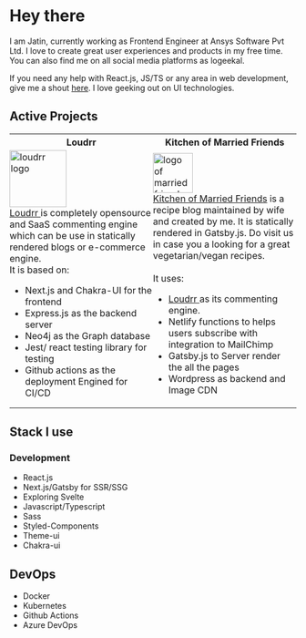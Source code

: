 # Hey there 

I am Jatin, currently working as Frontend Engineer at Ansys Software Pvt Ltd. I love to create great user experiences and products in my free time.  You can also find me on all social media platforms as logeekal.

If you need any help with React.js, JS/TS or any area in web development, give me a shout [here](mailto:jtn.kathuria@gmail.com). I love geeking out on UI technologies. 



<h2>Active Projects</h2>


<table style="border: 0;">
    <tr style="width:50%; border:0px">
        <th style="border: 0;">Loudrr</th>
        <th style="border: 0;">Kitchen of Married Friends</th>
    </tr>
    <tr style="border:0">
        <td style="width:50%; padding:0; margin:0">
            <img src="https://loudrr.app/assets/logo/logo-transparent.svg" alt="loudrr logo" style="width: 100px;" />
            <br />
            <p style="margin: 0;"><a href="https://loudrr.app">Loudrr </a> is completely opensource and SaaS commenting engine which can be use in statically rendered blogs or e-commerce engine.</p>
            <div style="margin: 0;">
                It is based on:
                <ul>
                    <li>Next.js and Chakra-UI for the frontend</li>
                    <li>Express.js as the backend server</li>
                    <li>Neo4j as the Graph database</li>
                    <li>Jest/ react testing library for testing</li>
                    <li>Github actions as the deployment Engined for CI/CD</li>
                </ul>
            </div>
        </td>
        <td style="padding: 0; margin: 0; width:50%">
            <img src="https://backend.marriedfriends.in/wp-content/uploads/2021/03/logo_transparent.png" style="width: 70px; margin: 0;" alt="logo of married friends" />
            <br />
           <p style="margin:0">
           <a href="https://marriedfriends.in">Kitchen of Married Friends</a> is a recipe blog maintained by wife and created by me. It is statically rendered in Gatsby.js. Do visit us in case you a looking for a great vegetarian/vegan recipes.</p>
           <br />
           It uses:
           <div>
                <ul>
                    <li> <a href="https://loudrr.app">Loudrr </a> as its commenting engine.</li>
                    <li>Netlify functions to helps users subscribe with integration to MailChimp</li>
                    <li>Gatsby.js to Server render the all the pages</li>
                    <li>Wordpress as backend and Image CDN</li>
                </ul>
            </div>
        </td>
    </tr>
</table>

## Stack I use

### Development
- React.js
- Next.js/Gatsby for SSR/SSG
- Exploring Svelte
- Javascript/Typescript
- Sass
- Styled-Components
- Theme-ui 
- Chakra-ui

## DevOps
- Docker
- Kubernetes
- Github Actions
- Azure DevOps
